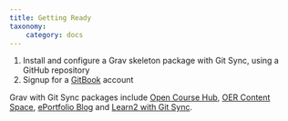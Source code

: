 ```yaml
---
title: Getting Ready
taxonomy:
    category: docs
---
```


1. Install and configure a Grav skeleton package with Git Sync, using a GitHub repository
2. Signup for a [GitBook](https://www.gitbook.com/) account

Grav with Git Sync packages include [Open Course Hub](/coursehub), [OER Content Space](/oercontentspace), [ePortfolio Blog](/eportfolioblog) and [Learn2 with Git Sync](/learn2withgitsync).
